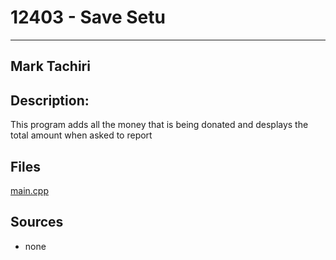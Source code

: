 # 12403 - Save Setu
---
## Mark Tachiri
## Description:
This program adds all the money that is being donated and desplays the total amount when asked to report
## Files
[main.cpp](https://github.com/moononmoon/4883_prog_tech/blob/master/assignments/A03/12403/main.cpp)
## Sources
- none
